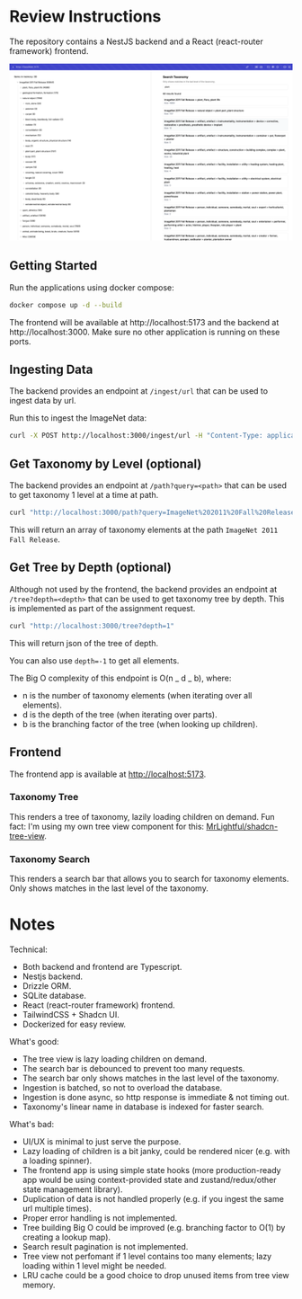 # Review Instructions

The repository contains a NestJS backend and a React (react-router framework) frontend.

![Demo](demo.png)

## Getting Started

Run the applications using docker compose:

```bash
docker compose up -d --build
```

The frontend will be available at http://localhost:5173 and the backend at http://localhost:3000.
Make sure no other application is running on these ports.

## Ingesting Data

The backend provides an endpoint at `/ingest/url` that can be used to ingest data by url.

Run this to ingest the ImageNet data:

```bash
curl -X POST http://localhost:3000/ingest/url -H "Content-Type: application/json" -d '{"url": "https://raw.githubusercontent.com/tzutalin/ImageNet_Utils/refs/heads/master/detection_eval_tools/structure_released.xml"}'
```

## Get Taxonomy by Level (optional)

The backend provides an endpoint at `/path?query=<path>` that can be used to get taxonomy 1 level at a time at path.

```bash
curl "http://localhost:3000/path?query=ImageNet%202011%20Fall%20Release"
```

This will return an array of taxonomy elements at the path `ImageNet 2011 Fall Release`.

## Get Tree by Depth (optional)

Although not used by the frontend, the backend provides an endpoint at `/tree?depth=<depth>` that can be used to get taxonomy tree by depth. This is implemented as part of the assignment request.

```bash
curl "http://localhost:3000/tree?depth=1"
```

This will return json of the tree of depth.

You can also use `depth=-1` to get all elements.

The Big O complexity of this endpoint is O(n _ d _ b), where:

- n is the number of taxonomy elements (when iterating over all elements).
- d is the depth of the tree (when iterating over parts).
- b is the branching factor of the tree (when looking up children).

## Frontend

The frontend app is available at [http://localhost:5173](http://localhost:5173).

### Taxonomy Tree

This renders a tree of taxonomy, lazily loading children on demand.
Fun fact: I'm using my own tree view component for this: [MrLightful/shadcn-tree-view](https://github.com/MrLightful/shadcn-tree-view).

### Taxonomy Search

This renders a search bar that allows you to search for taxonomy elements.
Only shows matches in the last level of the taxonomy.

# Notes

Technical:

- Both backend and frontend are Typescript.
- Nestjs backend.
- Drizzle ORM.
- SQLite database.
- React (react-router framework) frontend.
- TailwindCSS + Shadcn UI.
- Dockerized for easy review.

What's good:

- The tree view is lazy loading children on demand.
- The search bar is debounced to prevent too many requests.
- The search bar only shows matches in the last level of the taxonomy.
- Ingestion is batched, so not to overload the database.
- Ingestion is done async, so http response is immediate & not timing out.
- Taxonomy's linear name in database is indexed for faster search.

What's bad:

- UI/UX is minimal to just serve the purpose.
- Lazy loading of children is a bit janky, could be rendered nicer (e.g. with a loading spinner).
- The frontend app is using simple state hooks (more production-ready app would be using context-provided state and zustand/redux/other state management library).
- Duplication of data is not handled properly (e.g. if you ingest the same url multiple times).
- Proper error handling is not implemented.
- Tree building Big O could be improved (e.g. branching factor to O(1) by creating a lookup map).
- Search result pagination is not implemented.
- Tree view not perfomant if 1 level contains too many elements; lazy loading within 1 level might be needed.
- LRU cache could be a good choice to drop unused items from tree view memory.
